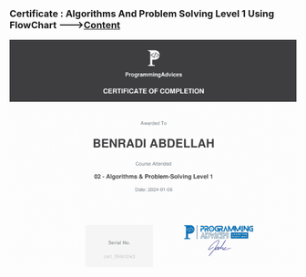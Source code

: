 ### Certificate : Algorithms And Problem Solving Level 1 Using FlowChart --->[Content](../01__Problems__List/00__Problems__List.md)       

[![](./src/01__Certificate__Algorithms__And__Problem__Solving__Level__01.png)](./src/01__Certificate__Algorithms__And__Problem__Solving__Level__01.pdf)




